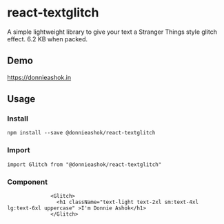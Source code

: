 # react-textglitch

A simple lightweight library to give your text a Stranger Things style glitch effect. 6.2 KB when packed.

## Demo
https://donnieashok.in

## Usage

### Install
```
npm install --save @donnieashok/react-textglitch
```

### Import
```
import Glitch from "@donnieashok/react-textglitch"
```

### Component
```
              <Glitch>
                <h1 className="text-light text-2xl sm:text-4xl lg:text-6xl uppercase" >I'm Donnie Ashok</h1>
              </Glitch>
```
